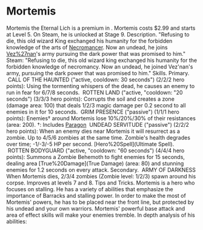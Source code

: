 # Mortemis

Mortemis the Eternal Lich is a premium in . Mortemis costs $2.99 and starts at Level 5. On Steam, he is unlocked at Stage 9. 
Description.
"Refusing to die, this old wizard King exchanged his humanity for the forbidden knowledge of the arts of [Necromancer](Necromancy). Now an undead, he joins [Vez%27nan](Vez'nan)'s army pursuing the dark power that was promised to him."
Steam: "Refusing to die, this old wizard king exchanged his humanity for the forbidden knowledge of necromancy. Now an undead, he joined Vez'nan's army, pursuing the dark power that was promised to him."
Skills.
Primary.
 CALL OF THE HAUNTED ("active, cooldown: 30 seconds") (2/2/2 hero points):
Using the tormenting whispers of the dead, he causes an enemy to run in fear for 6/7/8 seconds.
 ROTTEN LAND ("active, "cooldown: "20 seconds") (3/3/3 hero points):
Corrupts the soil and creates a zone (damage area: 100) that deals 1/2/3 magic damage per 0.2 second to all enemies in it for 10 seconds.
 GRIM PRESENCE ("passive") (1/1/1 hero points):
Enemies† around Mortemis lose 10%/20%/30% of their resistances (area: 200).
†: Includes [Paragon](Paragon)
 UNDEAD SERVITUDE ("passive") (2/2/2 hero points):
When an enemy dies near Mortemis it will resurrect as a zombie. Up to 4/5/6 zombies at the same time.
Zombie's health degrades over time; -1/-3/-5 HP per second.
[Hero%20Spell](Ultimate Spell).
 ROTTEN BODYGUARD ("active, "cooldown: "60 seconds") (4/4/4 hero points):
Summons a Zombie Behemoth to fight enemies for 15 seconds, dealing area [True%20Damage](True Damage) (area: 80) and stunning enemies for 1.2 seconds on every attack.
Secondary.
 ARMY OF DARKNESS
When Mortemis dies, 2/3/4 zombies (Zombie level: 1/2/3) spawn around his corpse.
Improves at levels 7 and 8.
Tips and Tricks.
Mortemis is a hero who focuses on stalling. He has a variety of abilities that emphasize the importance of Barracks and stalling power. In order to make the most of Mortemis' powers, he has to be placed near the front line, but protected by his undead and your own warriors. Mortemis' powerful base attack and area of effect skills will make your enemies tremble.
In depth analysis of his abilities: